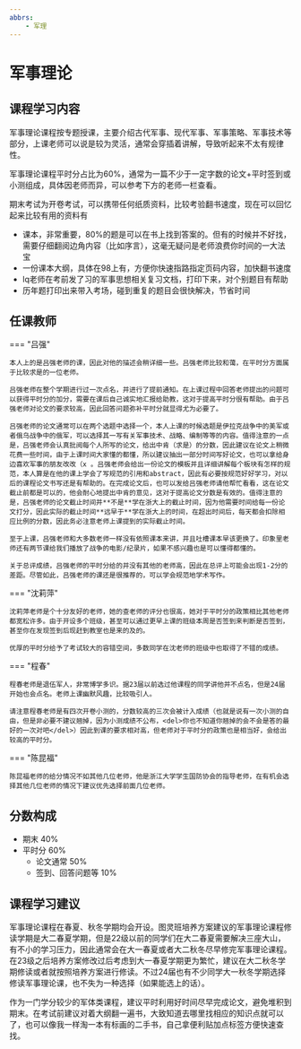 ```yaml
---
abbrs:
    - 军理
---
```


# 军事理论

## 课程学习内容

军事理论课程按专题授课，主要介绍古代军事、现代军事、军事策略、军事技术等部分，上课老师可以说是较为灵活，通常会穿插着讲解，导致听起来不太有规律性。

军事理论课程平时分占比为60%，通常为一篇不少于一定字数的论文+平时签到或小测组成，具体因老师而异，可以参考下方的老师一栏查看。

期末考试为开卷考试，可以携带任何纸质资料，比较考验翻书速度，现在可以回忆起来比较有用的资料有

- 课本，非常重要，80%的题是可以在书上找到答案的。但有的时候并不好找，需要仔细翻阅边角内容（比如序言），这毫无疑问是老师浪费你时间的一大法宝
- 一份课本大纲，具体在98上有，方便你快速指路指定页码内容，加快翻书速度
- lq老师在考前发了习的军事思想相关复习文档，打印下来，对个别题目有帮助
- 历年题打印出来带入考场，碰到重复的题目会很快解决，节省时间

## 任课教师

=== "吕强"

    本人上的是吕强老师的课，因此对他的描述会稍详细一些。吕强老师比较和蔼，在平时分方面属于比较求是的一位老师。

    吕强老师在整个学期进行过一次点名，并进行了提前通知。在上课过程中回答老师提出的问题可以获得平时分的加分，需要在课后自己诚实地汇报给助教，这对于提高平时分很有帮助。由于吕强老师对论文的要求较高，因此回答问题弥补平时分就显得尤为必要了。

    吕强老师的论文通常可以在两个选题中选择一个，本人上课的时候选题是伊拉克战争中的美军或者俄乌战争中的俄军，可以选择其一写有关军事技术、战略、编制等等的内容。值得注意的一点是，吕强老师会认真批阅每个人所写的论文，给出中肯（求是）的分数，因此建议在论文上稍微花费一些时间，由于上课时间大家懂的都懂，所以建议抽出一部分时间写好论文，也可以拿给身边喜欢军事的朋友改改（x 。吕强老师会给出一份论文的模板并且详细讲解每个板块有怎样的规范，本人算是在他的课上学会了写规范的引用和abstract，因此有必要按规范好好学习，对以后的课程论文书写还是有帮助的。在完成论文后，也可以发给吕强老师请他帮忙看看，这在论文截止前都是可以的，他会耐心地提出中肯的意见，这对于提高论文分数是有效的。值得注意的是，吕强老师的论文截止时间并**不是**学在浙大上的截止时间，因为他需要时间给每一份论文打分，因此实际的截止时间**远早于**学在浙大上的时间，在超出时间后，每天都会扣除相应比例的分数，因此务必注意老师上课提到的实际截止时间。

    至于上课，吕强老师和大多数老师一样没有依照课本来讲，并且吐槽课本早该更换了。印象里老师还有两节课给我们播放了战争的电影/纪录片，如果不感兴趣也是可以懂得都懂的。

    关于总评成绩，吕强老师的平时分给的并没有其他的老师高，因此在总评上可能会出现1-2分的差距。尽管如此，吕强老师的课还是很推荐的，可以学会规范地学术写作。

=== "沈莉萍"

    沈莉萍老师是个十分友好的老师，她的查老师的评分也很高，她对于平时分的政策相比其他老师都宽松许多。由于开设多个班级，甚至可以通过更早上课的班级本周是否签到来判断是否签到，甚至你在发现签到后现赶到教室也是来的及的。

    优厚的平时分给予了考试较大的容错空间，多数同学在沈老师的班级中也取得了不错的成绩。

=== "程春"

    程春老师是退伍军人，非常博学多识。据23届以前选过他课程的同学讲他并不点名，但是24届开始也会点名。老师上课幽默风趣，比较吸引人。
    
    请注意程春老师是有四次开卷小测的，分数较高的三次会被计入成绩（也就是说有一次小测的自由，但是非必要不建议翘掉，因为小测成绩不公布，<del>你也不知道你翘掉的会不会是答的最好的一次对吧</del>）因此到课的要求相对高，但老师对于平时分的政策也是相当好，会给出较高的平时分。

=== "陈昆福"

    陈昆福老师的给分情况不如其他几位老师，他是浙江大学学生国防协会的指导老师，在有机会选择其他几位老师的情况下建议优先选择前面几位老师。

## 分数构成

- 期末 40%
- 平时分 60%
    - 论文通常 50%
    - 签到、回答问题等 10%

## 课程学习建议

军事理论课程在春夏、秋冬学期均会开设。图灵班培养方案建议的军事理论课程修读学期是大二春夏学期，但是22级以前的同学们在大二春夏需要解决三座大山，有不小的学习压力，因此通常会在大一春夏或者大二秋冬尽早修完军事理论课程。在23级之后培养方案修改过后考虑到大一春夏学期更为繁忙，建议在大二秋冬学期修读或者就按照培养方案进行修读。不过24届也有不少同学大一秋冬学期选择修读军事理论课，也不失为一种选择（如果能选上的话）。

作为一门学分较少的军体类课程，建议平时利用好时间尽早完成论文，避免堆积到期末。在考试前建议对着大纲翻一遍书，大致知道去哪里找相应的知识点就可以了，也可以像我一样淘一本有标画的二手书，自己拿便利贴加点标签方便快速查找。
